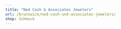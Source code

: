```yaml
---
title: "Ned Cash & Associates Jewelers"
url: /brunswick/ned-cash-und-associates-jewelers/
shop: Schmuck
---
```

